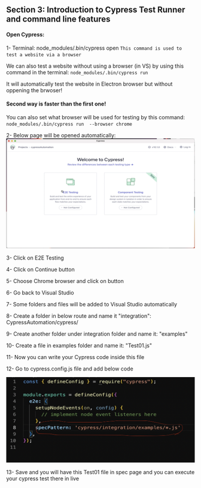 ## Section 3: Introduction to Cypress Test Runner and command line features

#### Open Cypress:
1- Terminal: node_modules/.bin/cypress open `This command is used to test a website via a browser`

We can also test a website without using a browser (in VS) by using this command in the terminal: `node_modules/.bin/cypress run ` 

It will automatically test the website in Electron browser but without oppening the brwoser!

#### Second way is faster than the first one!

You can also set what browser will be used for testing by this command: `node_modules/.bin/cypress run  --browser chrome`

2- Below page will be opened automatically:
![ alt Cypress open first page](Assets/Images/01.png)

3- Click on E2E Testing

4- Click on Continue button

5- Choose Chrome browser and click on button

6- Go back to Visual Studio

7- Some folders and files will be added to Visual Studio automatically

8- Create a folder in below route and name it "integration": CypressAutomation/cypress/

9- Create another folder under integration folder and name it: "examples"

10- Create a file in examples folder and name it: "Test01.js"

11- Now you can write your Cypress code inside this file

12- Go to cypress.config.js file and add below code 

![ alt Cypress open first page](./Assets/Images/02.png)

13- Save and you will have this Test01 file in spec page and you can execute your cypress test there in live